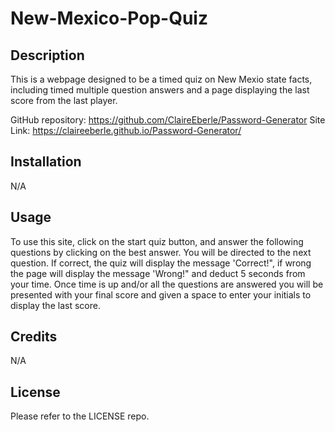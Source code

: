 # New-Mexico-Pop-Quiz
## Description

This is a webpage designed to be a timed quiz on New Mexio state facts, including timed multiple question answers and a page displaying the last score from the last player. 

GitHub repository: https://github.com/ClaireEberle/Password-Generator
Site Link: https://claireeberle.github.io/Password-Generator/

## Installation

N/A

## Usage

To use this site, click on the start quiz button, and answer the following questions by clicking on the best answer. You will be directed to the next question. If correct, the quiz will display the message 'Correct!", if wrong the page will display the message 'Wrong!" and deduct 5 seconds from your time. Once time is up and/or all the questions are answered you will be presented with your final score and given a space to enter your initials to display the last score. 

## Credits

N/A

## License

Please refer to the LICENSE repo. 
